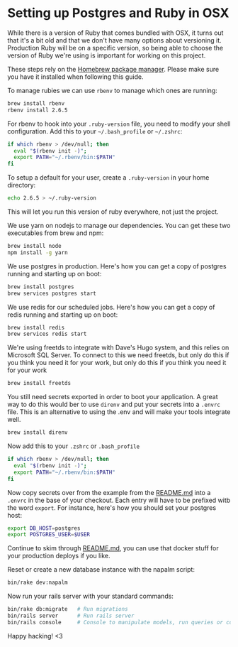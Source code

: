 # Setting up Postgres and Ruby in OSX

While there is a version of Ruby that comes bundled with OSX, it turns out that it's a bit old and that we don't have
many options about versioning it. Production Ruby will be on a specific version, so being able to choose the version of
Ruby we're using is important for working on this project.

These steps rely on the [Homebrew package manager](https://brew.sh/). Please make sure you have it installed when
following this guide.

To manage rubies we can use `rbenv` to manage which ones are running:

```sh
brew install rbenv
rbenv install 2.6.5
```

For rbenv to hook into your `.ruby-version` file, you need to modify your shell configuration. Add this to your
`~/.bash_profile` or `~/.zshrc`:

```sh
if which rbenv > /dev/null; then
  eval "$(rbenv init -)";
  export PATH="~/.rbenv/bin:$PATH"
fi
```

To setup a default for your user, create a `.ruby-version` in your home directory:

```sh
echo 2.6.5 > ~/.ruby-version
```

This will let you run this version of ruby everywhere, not just the project.

We use yarn on nodejs to manage our dependencies. You can get these two executables from brew and npm:

```sh
brew install node
npm install -g yarn
```

We use postgres in production. Here's how you can get a copy of postgres running and starting up on boot:

```sh
brew install postgres
brew services postgres start
```

We use redis for our scheduled jobs. Here's how you can get a copy of redis running and starting up on boot:

```sh
brew install redis
brew services redis start
```

We're using freetds to integrate with Dave's Hugo system, and this relies on Microsoft SQL Server. To connect to this
we need freetds, but only do this if you think you need it for your work, but only do this if you think you need it
for your work

```sh
brew install freetds
```

You still need secrets exported in order to boot your application. A great way to do this would ber to use `direnv` and
put your secrets into a `.envrc` file. This is an alternative to using the .env and will make your tools integrate well.

```sh
brew install direnv
```

Now add this to your `.zshrc` or `.bash_profile`

```sh
if which rbenv > /dev/null; then
  eval "$(rbenv init -)";
  export PATH="~/.rbenv/bin:$PATH"
fi
```

Now copy secrets over from the example from the [README.md](README.md) into a `.envrc` in the base of your checkout.
Each entry will have to be prefixed witb the word `export`. For instance, here's how you should set your postgres host:

```sh
export DB_HOST=postgres
export POSTGRES_USER=$USER
```

Continue to skim through [README.md](README.md), you can use that docker stuff for your production deploys if you like.

Reset or create a new database instance with the napalm script:

```sh
bin/rake dev:napalm
```

Now run your rails server with your standard commands:

```sh
bin/rake db:migrate   # Run migrations
bin/rails server      # Run rails server
bin/rails console     # Console to manipulate models, run queries or commands
```

Happy hacking! &lt;3
